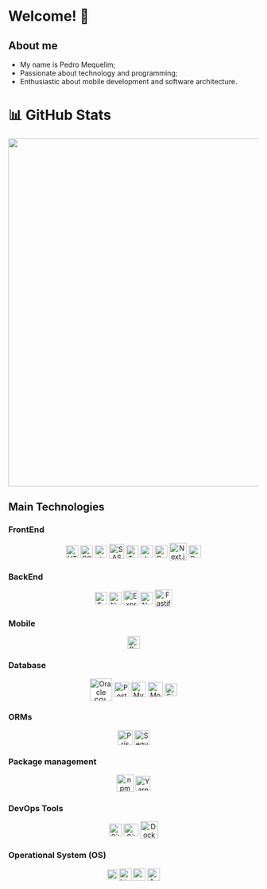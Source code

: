 # Welcome! 👋

<div>
  <h2>About me</h2>
  <ul>
    <li>My name is Pedro Mequelim;</li>
    <li>Passionate about technology and programming;</li>
    <li>Enthusiastic about mobile development and software architecture.</li>
  </ul>
</div>

# 📊 GitHub Stats

<p align="center">
  <img width="700rem" src="http://github-profile-summary-cards.vercel.app/api/cards/profile-details?username=phms02&theme=algolia" />
</p>

<div>
  <h2>Main Technologies</h2>

  <h3>FrontEnd</h3>
  <div align="center">
    <img alt="HTML" height="25" width="25" align="center" src="https://cdn.jsdelivr.net/gh/devicons/devicon@latest/icons/html5/html5-original.svg" />
    <img alt="CSS" height="25" width="25" align="center" src="https://cdn.jsdelivr.net/gh/devicons/devicon@latest/icons/css3/css3-original.svg" />
    <img alt="styled-components" height="25" width="25" align="center" src="https://skillicons.dev/icons?i=styledcomponents" />
    <img alt="SASS" height="30" width="30" align="center" src="https://cdn.jsdelivr.net/gh/devicons/devicon@latest/icons/sass/sass-original.svg" />
    <img alt="TypeScript" height="25" width="25" align="center" src="https://cdn.jsdelivr.net/gh/devicons/devicon@latest/icons/typescript/typescript-original.svg" />
    <img alt="JavaScript" height="25" width="25" align="center" src="https://cdn.jsdelivr.net/gh/devicons/devicon@latest/icons/javascript/javascript-original.svg" />
    <img alt="React.js" height="25" width="25" align="center" src="https://cdn.jsdelivr.net/gh/devicons/devicon@latest/icons/react/react-original.svg" />
    <img alt="Next.js" height="35" width="35" align="center" src="https://cdn.jsdelivr.net/gh/devicons/devicon@latest/icons/nextjs/nextjs-original-wordmark.svg" />
    <img alt="Redux.js" height="25" width="25" align="center" src="https://cdn.jsdelivr.net/gh/devicons/devicon@latest/icons/redux/redux-original.svg" />
  </div>

  <h3>BackEnd</h3>
  <div align="center">
    <!-- <img alt="Golang" height="35" width="35" align="center" src="https://cdn.jsdelivr.net/gh/devicons/devicon@latest/icons/go/go-original-wordmark.svg" />
    <img alt="Dart" height="25" width="25" align="center" src="https://cdn.jsdelivr.net/gh/devicons/devicon@latest/icons/dart/dart-original.svg" /> -->
    <img alt="TypeScript" height="25" width="25" align="center" src="https://cdn.jsdelivr.net/gh/devicons/devicon@latest/icons/typescript/typescript-original.svg" />
    <img alt="Node.js" height="25" width="25" align="center" src="https://cdn.jsdelivr.net/gh/devicons/devicon@latest/icons/nodejs/nodejs-original.svg" />
    <img alt="Express.js" height="30" width="30" align="center" src="https://cdn.jsdelivr.net/gh/devicons/devicon@latest/icons/express/express-original.svg" />
    <img alt="NestJS" height="25" width="25" align="center" src="https://cdn.jsdelivr.net/gh/devicons/devicon@latest/icons/nestjs/nestjs-original.svg" />
    <img alt="Fastify" height="35" width="35" align="center" src="https://cdn.jsdelivr.net/gh/devicons/devicon@latest/icons/fastify/fastify-original.svg" />
    <!-- <img alt="Java" height="35" width="35" align="center" src="https://cdn.jsdelivr.net/gh/devicons/devicon@latest/icons/java/java-original.svg" />
    <img alt="Spring Boot" height="25" width="25" align="center" src="https://cdn.jsdelivr.net/gh/devicons/devicon@latest/icons/spring/spring-original.svg" />
    <img alt="Maven" height="30" width="30" align="center" src="https://cdn.jsdelivr.net/gh/devicons/devicon@latest/icons/maven/maven-original.svg" /> -->
  </div>

  <h3>Mobile</h3>
  <div align="center">
    <!-- <img alt="Kotlin" height="25" width="25" align="center" src="https://cdn.jsdelivr.net/gh/devicons/devicon@latest/icons/kotlin/kotlin-original.svg" />
    <img alt="Swift" height="25" width="25" align="center" src="https://cdn.jsdelivr.net/gh/devicons/devicon@latest/icons/swift/swift-original.svg" /> -->
    <img alt="React Native" height="25" width="25" align="center" src="https://cdn.jsdelivr.net/gh/devicons/devicon@latest/icons/react/react-original.svg" />
    <!-- <img alt="Flutter" height="25" width="25" align="center" src="https://cdn.jsdelivr.net/gh/devicons/devicon@latest/icons/flutter/flutter-original.svg" /> -->
  </div>

  <!-- <h3>API</h3>
  <div align="center">
    <img alt="GraphQL" height="35" width="35" align="center" src="https://cdn.jsdelivr.net/gh/devicons/devicon@latest/icons/graphql/graphql-plain.svg" />
  </div> -->

  <h3>Database</h3>
  <div align="center">
    <img alt="Oracle SQL" height="45" width="45" align="center" src="https://cdn.jsdelivr.net/gh/devicons/devicon@latest/icons/oracle/oracle-original.svg" />
    <img alt="PostgreSQL" height="30" width="30" align="center" src="https://cdn.jsdelivr.net/gh/devicons/devicon@latest/icons/postgresql/postgresql-original.svg" />
    <img alt="MySQL" height="30" width="30" align="center" src="https://cdn.jsdelivr.net/gh/devicons/devicon@latest/icons/mysql/mysql-original.svg" />
    <img alt="MongoDB" height="30" width="30" align="center" src="https://cdn.jsdelivr.net/gh/devicons/devicon@latest/icons/mongodb/mongodb-original.svg" />
    <!-- <img alt="DynamoDB" height="30" width="30" align="center" src="https://cdn.jsdelivr.net/gh/devicons/devicon@latest/icons/dynamodb/dynamodb-original.svg" />
    <img alt="Cassandra" height="35" width="35" align="center" src="https://cdn.jsdelivr.net/gh/devicons/devicon@latest/icons/cassandra/cassandra-original.svg" /> -->
    <img alt="Firebase" height="25" width="25" align="center" src="https://cdn.jsdelivr.net/gh/devicons/devicon@latest/icons/firebase/firebase-original.svg" />
    <!-- <img alt="Redis" height="30" width="30" align="center" src="https://cdn.jsdelivr.net/gh/devicons/devicon@latest/icons/redis/redis-original.svg" /> -->
  </div>

  <h3>ORMs</h3>
  <div align="center">
    <img alt="Prisma" height="30" width="30" align="center" src="https://cdn.jsdelivr.net/gh/devicons/devicon@latest/icons/prisma/prisma-original.svg" />
    <img alt="Sequelize" height="30" width="30" align="center" src="https://cdn.jsdelivr.net/gh/devicons/devicon@latest/icons/sequelize/sequelize-original.svg" />
    <!-- <img alt="Hibernate" height="30" width="30" align="center" src="https://cdn.jsdelivr.net/gh/devicons/devicon@latest/icons/hibernate/hibernate-original.svg" /> -->
  </div>

  <!-- <h3>Software Testing</h3>
  <div align="center">
    <img alt="JUnit" height="40" width="40" align="center" src="https://cdn.jsdelivr.net/gh/devicons/devicon@latest/icons/junit/junit-original-wordmark.svg" />
    <img alt="Selenium" height="30" width="30" align="center" src="https://cdn.jsdelivr.net/gh/devicons/devicon@latest/icons/selenium/selenium-original.svg" />
    <img alt="Jest" height="30" width="30" align="center" src="https://cdn.jsdelivr.net/gh/devicons/devicon@latest/icons/jest/jest-plain.svg" />
    <img alt="Cypress" height="30" width="30" align="center" src="https://cdn.jsdelivr.net/gh/devicons/devicon@latest/icons/cypressio/cypressio-original.svg" />
  </div> -->

  <h3>Package management</h3>
  <div align="center">
    <img alt="npm" height="35" width="35" align="center" src="https://cdn.jsdelivr.net/gh/devicons/devicon@latest/icons/npm/npm-original-wordmark.svg" />
    <img alt="Yarn" height="30" width="30" align="center" src="https://cdn.jsdelivr.net/gh/devicons/devicon@latest/icons/yarn/yarn-original.svg" />
  </div>

  <!-- <h3>Cloud & Hosting</h3>
  <div align="center">
    <img alt="AWS" height="35" width="35" align="center" src="https://cdn.jsdelivr.net/gh/devicons/devicon@latest/icons/amazonwebservices/amazonwebservices-original-wordmark.svg" />
    <img alt="Azure" height="30" width="30" align="center" src="https://cdn.jsdelivr.net/gh/devicons/devicon@latest/icons/azure/azure-original.svg" />
    <img alt="Vercel" height="50" width="50" align="center" src="https://cdn.jsdelivr.net/gh/devicons/devicon@latest/icons/vercel/vercel-original-wordmark.svg" />
    <img alt="Heroku" height="30" width="30" align="center" src="https://cdn.jsdelivr.net/gh/devicons/devicon@latest/icons/heroku/heroku-original.svg" />
    <img alt="Netlify" height="50" width="50" align="center" src="https://cdn.jsdelivr.net/gh/devicons/devicon@latest/icons/netlify/netlify-original-wordmark.svg" />
  </div> -->

  <h3>DevOps Tools</h3>
  <div align="center">
    <img alt="Git" height="25" width="25" align="center" src="https://cdn.jsdelivr.net/gh/devicons/devicon@latest/icons/git/git-original.svg" />
    <img alt="GitHub" height="25" width="30" align="center" src="https://cdn.jsdelivr.net/gh/devicons/devicon@latest/icons/github/github-original.svg" />
    <img alt="Docker" height="35" width="35" align="center" src="https://cdn.jsdelivr.net/gh/devicons/devicon@latest/icons/docker/docker-original.svg" />
    <!-- <img alt="Kubernetes" height="30" width="30" align="center" src="https://cdn.jsdelivr.net/gh/devicons/devicon@latest/icons/kubernetes/kubernetes-original.svg" /> -->
  </div>

  <h3>Operational System (OS)</h3>
  <div align="center">
    <img alt="Windows" height="20" width="20" align="center" src="https://cdn.jsdelivr.net/gh/devicons/devicon@latest/icons/windows11/windows11-original.svg" />
    <img alt="Linux" height="25" width="25" align="center" src="https://cdn.jsdelivr.net/gh/devicons/devicon@latest/icons/linux/linux-original.svg" />
    <img alt="macOS / iOS" height="25" width="25" align="center" src="https://cdn.jsdelivr.net/gh/devicons/devicon@latest/icons/apple/apple-original.svg" />
    <img alt="Android" height="25" width="25" align="center" src="https://cdn.jsdelivr.net/gh/devicons/devicon@latest/icons/android/android-plain.svg" />
  </div>
</div>
